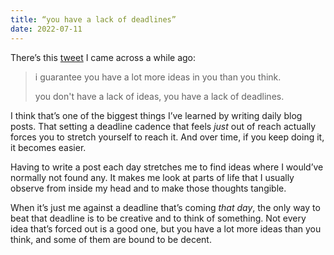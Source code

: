 ```yaml
---
title: “you have a lack of deadlines”
date: 2022-07-11
---
```


There’s this [tweet](https://twitter.com/beeple/status/1080846910016102405) I came across a while ago:

> i guarantee you have a lot more ideas in you than you think.
>
> you don't have a lack of ideas, you have a lack of deadlines.

I think that’s one of the biggest things I’ve learned by writing daily blog posts. That setting a deadline cadence that feels _just_ out of reach actually forces you to stretch yourself to reach it. And over time, if you keep doing it, it becomes easier.

Having to write a post each day stretches me to find ideas where I would’ve normally not found any. It makes me look at parts of life that I usually observe from inside my head and to make those thoughts tangible.

When it’s just me against a deadline that’s coming _that day_, the only way to beat that deadline is to be creative and to think of something. Not every idea that’s forced out is a good one, but you have a lot more ideas than you think, and some of them are bound to be decent.
